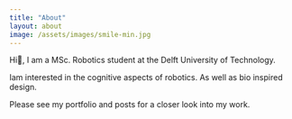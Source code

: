 ```yaml
---
title: "About"
layout: about
image: /assets/images/smile-min.jpg
---
```



Hi👋, I am a MSc. Robotics student at the Delft University of Technology.

Iam interested in the cognitive aspects of robotics. As well as bio inspired design.


Please see my portfolio and posts for a closer look into my work. 